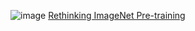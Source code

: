 
![image](https://gyazo.com/ecb5978e969eea63bc8887bd0645ea4b/thumb/1000)
[Rethinking ImageNet Pre-training](https://arxiv.org/abs/1811.08883)
